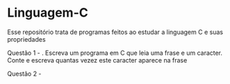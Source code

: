 # Linguagem-C
Esse repositório trata de programas feitos ao estudar a linguagem C e suas propriedades 

Questão 1 - . Escreva um programa em C que leia uma frase e um caracter. Conte e escreva quantas vezez este
caracter aparece na frase

Questão 2 - 
